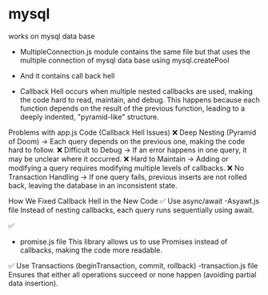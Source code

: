 # mysql
works on mysql data base

- MultipleConnection.js module contains the same file but that uses the multiple connection of mysql data base using mysql.createPool
- And it contains call back hell

- Callback Hell occurs when multiple nested callbacks are used, making the code hard to read, maintain, and debug. This happens because each function depends on the result of the previous function, leading to a deeply indented, "pyramid-like" structure.

Problems with app.js Code (Callback Hell Issues)
❌ Deep Nesting (Pyramid of Doom) → Each query depends on the previous one, making the code hard to follow.
❌ Difficult to Debug → If an error happens in one query, it may be unclear where it occurred.
❌ Hard to Maintain → Adding or modifying a query requires modifying multiple levels of callbacks.
❌ No Transaction Handling → If one query fails, previous inserts are not rolled back, leaving the database in an inconsistent state.


How We Fixed Callback Hell in the New Code
✅ Use async/await
    -Asyawt.js file 
Instead of nesting callbacks, each query runs sequentially using await.

✅ 
- promise.js file
This library allows us to use Promises instead of callbacks, making the code more readable.

✅ Use Transactions (beginTransaction, commit, rollback)
  -transaction.js file
Ensures that either all operations succeed or none happen (avoiding partial data insertion).


